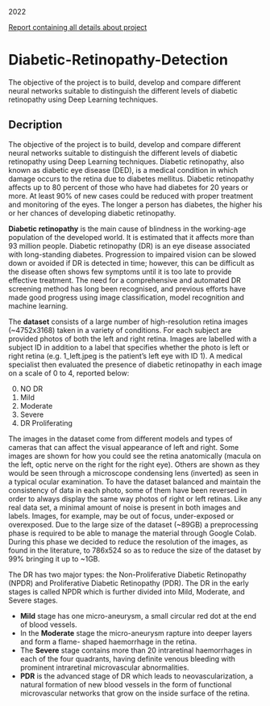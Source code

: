 2022 

[Report containing all details about project](https://github.com/mickrew/Diabetic-Retinopathy-Detection/files/9641081/Report.pdf)

# Diabetic-Retinopathy-Detection
The objective of the project is to build, develop and compare different neural networks suitable to distinguish the different levels of diabetic retinopathy using Deep Learning techniques.
## Decription
The objective of the project is to build, develop and compare different neural networks suitable
to distinguish the different levels of diabetic retinopathy using Deep Learning techniques.
Diabetic retinopathy, also known as diabetic eye disease (DED), is a medical condition in which
damage occurs to the retina due to diabetes mellitus. Diabetic retinopathy affects up to 80
percent of those who have had diabetes for 20 years or more. At least 90% of new cases could
be reduced with proper treatment and monitoring of the eyes. The longer a person has diabetes,
the higher his or her chances of developing diabetic retinopathy. 

**Diabetic retinopathy** is the main cause of blindness in the working-age population of the
developed world. It is estimated that it affects more than 93 million people. Diabetic retinopathy
(DR) is an eye disease associated with long-standing diabetes. Progression to impaired vision can
be slowed down or avoided if DR is detected in time; however, this can be difficult as the disease
often shows few symptoms until it is too late to provide effective treatment. The need for a
comprehensive and automated DR screening method has long been recognised, and previous
efforts have made good progress using image classification, model recognition and machine
learning.

The **dataset** consists of a large number of high-resolution retina images (~4752x3168) taken in a
variety of conditions. For each subject are provided photos of both the left and right retina.
Images are labelled with a subject ID in addition to a label that specifies whether the photo is left
or right retina (e.g. 1_left.jpeg is the patient’s left eye with ID 1).
A medical specialist then evaluated the presence of diabetic retinopathy in each image on a scale
of 0 to 4, reported below:

0. NO DR
1. Mild
2. Moderate
3. Severe
4. DR Proliferating

The images in the dataset come from different models and types of cameras that can affect the
visual appearance of left and right. Some images are shown for how you could see the retina
anatomically (macula on the left, optic nerve on the right for the right eye). Others are shown as
they would be seen through a microscope condensing lens (inverted) as seen in a typical ocular
examination. To have the dataset balanced and maintain the consistency of data in each photo,
some of them have been reversed in order to always display the same way photos of right or left
retinas. Like any real data set, a minimal amount of noise is present in both images and labels.
Images, for example, may be out of focus, under-exposed or overexposed.
Due to the large size of the dataset (~89GB) a preprocessing phase is required to be able to
manage the material through Google Colab. During this phase we decided to reduce the
resolution of the images, as found in the literature, to 786x524 so as to reduce the size of the
dataset by 99% bringing it up to ~1GB.

The DR has two major types: the Non-Proliferative Diabetic Retinopathy (NPDR) and Proliferative
Diabetic Retinopathy (PDR). The DR in the early stages is called NPDR which is further divided
into Mild, Moderate, and Severe stages.

- **Mild** stage has one micro-aneurysm, a small circular red dot at the end of blood vessels.
- In the **Moderate** stage the micro-aneurysm rapture into deeper layers and form a flame-
shaped haemorrhage in the retina.
- The **Severe** stage contains more than 20 intraretinal haemorrhages in each of the four
quadrants, having definite venous bleeding with prominent intraretinal microvascular
abnormalities.
- **PDR** is the advanced stage of DR which leads to neovascularization, a natural formation of
new blood vessels in the form of functional microvascular networks that grow on the inside
surface of the retina.
